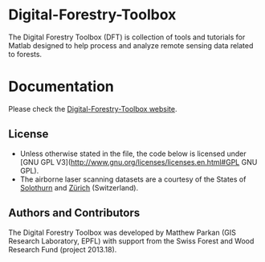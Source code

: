 # Digital-Forestry-Toolbox
The Digital Forestry Toolbox (DFT) is collection of tools and tutorials for Matlab designed to help process and analyze remote sensing data related to forests.

# Documentation

Please check the [Digital-Forestry-Toolbox website](http://mparkan.github.io/Digital-Forestry-Toolbox/). 

## License

* Unless otherwise stated in the file, the code below is licensed under [GNU GPL V3](http://www.gnu.org/licenses/licenses.en.html#GPL GNU GPL).
* The airborne laser scanning datasets are a courtesy of the States of [Solothurn](http://www.sogis1.so.ch/map/lidar) and [Zürich](http://www.geolion.zh.ch/geodatensatz/show?gdsid=343) (Switzerland).

## Authors and Contributors

The Digital Forestry Toolbox was developed by Matthew Parkan (GIS Research Laboratory, EPFL) with support from the Swiss Forest and Wood Research Fund (project 2013.18).

